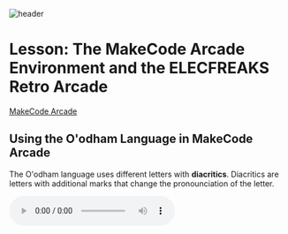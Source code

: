 ![header](assets/header.png)

# Lesson: The MakeCode Arcade Environment and the ELECFREAKS Retro Arcade

[MakeCode Arcade](https://arcade.makecode.com/)

## Using the O'odham Language in MakeCode Arcade

The O'odham language uses different letters with **diacritics**. Diacritics are letters with additional marks that change the pronounciation of the letter.

<audio src="https://github.com/hasanprep/culture-and-language-in-technology/blob/main/book/lessons/lesson-00-introduction/01-programming-languages/assets/test.mp3" 
  type="audio/mpeg" controls> I'm sorry. You're browser doesn't support HTML5 <code>audio</code>. 
</audio>
